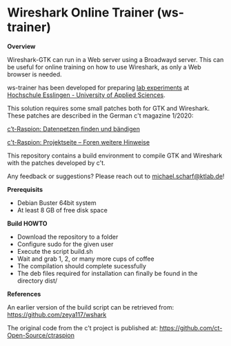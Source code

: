 # Wireshark Online Trainer (ws-trainer)

**Overview**

Wireshark-GTK can run in a Web server using a Broadwayd server. This can be useful for online training on how to use Wireshark, as only a Web browser is needed.

ws-trainer has been developed for preparing [lab experiments](https://www.ktlab.de) at [Hochschule Esslingen - University of Applied Sciences](https://www.hs-esslingen.de). 

This solution requires some small patches both for GTK and Wireshark. These patches are described in the German c't magazine 1/2020:

[c’t-Raspion: Datenpetzen finden und bändigen](https://www.heise.de/ct/ausgabe/2020-1-c-t-Raspion-Datenpetzen-finden-und-baendigen-4611153.html)

[c't-Raspion: Projektseite – Foren weitere Hinweise](https://www.heise.de/ct/artikel/c-t-Raspion-Projektseite-4606645.html)

This repository contains a build environment to compile GTK and Wireshark with the patches developed by c't.

Any feedback or suggestions? Please reach out to michael.scharf@ktlab.de!

**Prerequisits**

- Debian Buster 64bit system
- At least 8 GB of free disk space

**Build HOWTO**

- Download the repository to a folder
- Configure sudo for the given user
- Execute the script build.sh
- Wait and grab 1, 2, or many more cups of coffee
- The compilation should complete sucessfully
- The deb files required for installation can finally be found in the directory dist/

**References**

An earlier version of the build script can be retrieved from: https://github.com/zeya117/wshark

The original code from the c't project is published at: https://github.com/ct-Open-Source/ctraspion
